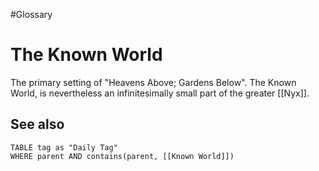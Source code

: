 #Glossary
# The Known World

The primary setting of "Heavens Above; Gardens Below". The Known World, is nevertheless an infinitesimally small part of the greater [[Nyx]].

## See also
```dataview
TABLE tag as "Daily Tag"
WHERE parent AND contains(parent, [[Known World]])
```
